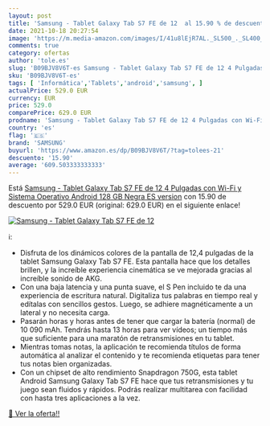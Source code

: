 ```yaml
---
layout: post
title: 'Samsung - Tablet Galaxy Tab S7 FE de 12  al 15.90 % de descuento'
date: 2021-10-18 20:27:54
image: 'https://m.media-amazon.com/images/I/41u8lEjR7AL._SL500_._SL400_.jpg'
comments: true
category: ofertas
author: 'tole.es'
slug: 'B09BJV8V6T-es Samsung - Tablet Galaxy Tab S7 FE de 12 4 Pulgadas con Wi-...'
sku: 'B09BJV8V6T-es'
tags: [ 'Informática','Tablets','android','samsung', ]
actualPrice: 529.0 EUR
currency: EUR
price: 529.0
comparePrice: 629.0 EUR
prodname: 'Samsung - Tablet Galaxy Tab S7 FE de 12 4 Pulgadas con Wi-Fi y Sistema Operativo Android 128 GB Negra ES version'
country: 'es'
flag: '🇪🇸'
brand: 'SAMSUNG'
buyurl: 'https://www.amazon.es/dp/B09BJV8V6T/?tag=tolees-21'
descuento: '15.90'
average: '609.503333333333'
---
```


Está [Samsung - Tablet Galaxy Tab S7 FE de 12 4 Pulgadas con Wi-Fi y Sistema Operativo Android 128 GB Negra ES version](https://www.amazon.es/dp/B09BJV8V6T/?tag=tolees-21) con 15.90 de descuento por 529.0 EUR (original: 629.0 EUR) en el siguiente enlace!

[![Samsung - Tablet Galaxy Tab S7 FE de 12 ](https://m.media-amazon.com/images/I/41u8lEjR7AL._SL500_._SL400_.jpg)](https://www.amazon.es/dp/B09BJV8V6T/?tag=tolees-21)

ℹ️:

- Disfruta de los dinámicos colores de la pantalla de 12,4 pulgadas de la tablet Samsung Galaxy Tab S7 FE. Esta pantalla hace que los detalles brillen, y la increíble experiencia cinemática se ve mejorada gracias al increíble sonido de AKG.
- Con una baja latencia y una punta suave, el S Pen incluido te da una experiencia de escritura natural. Digitaliza tus palabras en tiempo real y edítalas con sencillos gestos. Luego, se adhiere magnéticamente a un lateral y no necesita carga.
- Pasarán horas y horas antes de tener que cargar la batería (normal) de 10 090 mAh. Tendrás hasta 13 horas para ver vídeos; un tiempo más que suficiente para una maratón de retransmisiones en tu tablet.
- Mientras tomas notas, la aplicación te recomienda títulos de forma automática al analizar el contenido y te recomienda etiquetas para tener tus notas bien organizadas.
- Con un chipset de alto rendimiento Snapdragon 750G, esta tablet Android Samsung Galaxy Tab S7 FE hace que tus retransmisiones y tu juego sean fluidos y rápidos. Podrás realizar multitarea con facilidad con hasta tres aplicaciones a la vez.

[🛒 Ver la oferta!!](https://www.amazon.es/dp/B09BJV8V6T/?tag=tolees-21)
